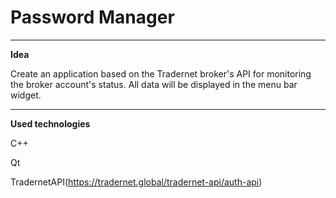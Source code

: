 # Password Manager

***
__Idea__

Create an application based on the Tradernet broker's API for monitoring the broker account's status. All data will be displayed in the menu bar widget.

***
__Used technologies__

C++

Qt

TradernetAPI(https://tradernet.global/tradernet-api/auth-api) 

